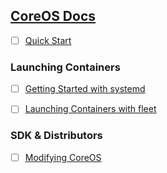 ## [CoreOS Docs](https://coreos.com/docs/)

 - [ ] [Quick Start ](https://coreos.com/docs/quickstart/)


### Launching Containers

 - [ ] [Getting Started with systemd](https://coreos.com/docs/launching-containers/launching/getting-started-with-systemd/)
 - [ ] [Launching Containers with fleet](https://coreos.com/docs/launching-containers/launching/launching-containers-fleet/)


### SDK & Distributors

 - [ ] [Modifying CoreOS](https://coreos.com/docs/sdk-distributors/sdk/modifying-coreos/)
